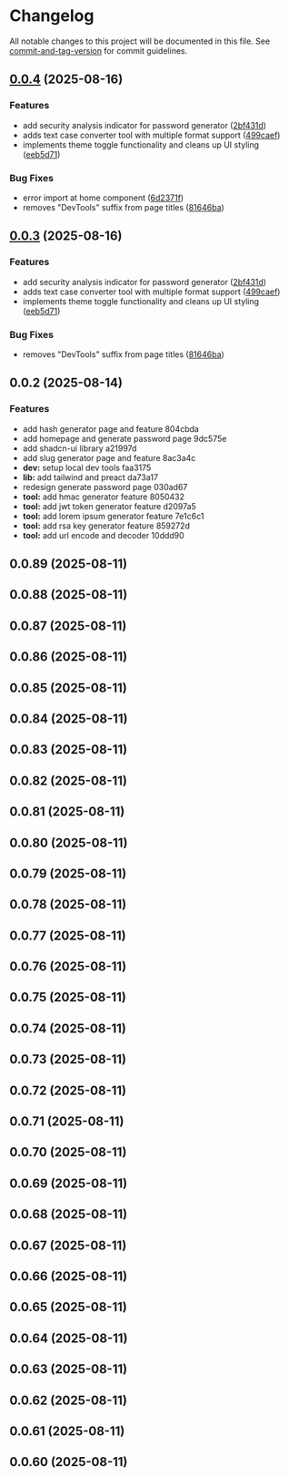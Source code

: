# Changelog

All notable changes to this project will be documented in this file. See [commit-and-tag-version](https://github.com/absolute-version/commit-and-tag-version) for commit guidelines.

## [0.0.4](https://github.com/masmuss/devtools/compare/v0.0.2...v0.0.4) (2025-08-16)


### Features

* add security analysis indicator for password generator ([2bf431d](https://github.com/masmuss/devtools/commit/2bf431d09f42a9f07651e961f26e0f2f81d66b2b))
* adds text case converter tool with multiple format support ([499caef](https://github.com/masmuss/devtools/commit/499caef2d9e9f159745f23d707c6cf279c19930b))
* implements theme toggle functionality and cleans up UI styling ([eeb5d71](https://github.com/masmuss/devtools/commit/eeb5d717ca03b7476c5832d6d943f8f11756de98))


### Bug Fixes

* error import at home component ([6d2371f](https://github.com/masmuss/devtools/commit/6d2371fd6175e740f59c3a003358f071fba60efd))
* removes "DevTools" suffix from page titles ([81646ba](https://github.com/masmuss/devtools/commit/81646bafb7a815eb71648eab340438b413505958))

## [0.0.3](https://github.com/masmuss/devtools/compare/v0.0.2...v0.0.3) (2025-08-16)


### Features

* add security analysis indicator for password generator ([2bf431d](https://github.com/masmuss/devtools/commit/2bf431d09f42a9f07651e961f26e0f2f81d66b2b))
* adds text case converter tool with multiple format support ([499caef](https://github.com/masmuss/devtools/commit/499caef2d9e9f159745f23d707c6cf279c19930b))
* implements theme toggle functionality and cleans up UI styling ([eeb5d71](https://github.com/masmuss/devtools/commit/eeb5d717ca03b7476c5832d6d943f8f11756de98))


### Bug Fixes

* removes "DevTools" suffix from page titles ([81646ba](https://github.com/masmuss/devtools/commit/81646bafb7a815eb71648eab340438b413505958))

## 0.0.2 (2025-08-14)

### Features

- add hash generator page and feature 804cbda
- add homepage and generate password page 9dc575e
- add shadcn-ui library a21997d
- add slug generator page and feature 8ac3a4c
- **dev:** setup local dev tools faa3175
- **lib:** add tailwind and preact da73a17
- redesign generate password page 030ad67
- **tool:** add hmac generator feature 8050432
- **tool:** add jwt token generator feature d2097a5
- **tool:** add lorem ipsum generator feature 7e1c6c1
- **tool:** add rsa key generator feature 859272d
- **tool:** add url encode and decoder 10ddd90

## 0.0.89 (2025-08-11)

## 0.0.88 (2025-08-11)

## 0.0.87 (2025-08-11)

## 0.0.86 (2025-08-11)

## 0.0.85 (2025-08-11)

## 0.0.84 (2025-08-11)

## 0.0.83 (2025-08-11)

## 0.0.82 (2025-08-11)

## 0.0.81 (2025-08-11)

## 0.0.80 (2025-08-11)

## 0.0.79 (2025-08-11)

## 0.0.78 (2025-08-11)

## 0.0.77 (2025-08-11)

## 0.0.76 (2025-08-11)

## 0.0.75 (2025-08-11)

## 0.0.74 (2025-08-11)

## 0.0.73 (2025-08-11)

## 0.0.72 (2025-08-11)

## 0.0.71 (2025-08-11)

## 0.0.70 (2025-08-11)

## 0.0.69 (2025-08-11)

## 0.0.68 (2025-08-11)

## 0.0.67 (2025-08-11)

## 0.0.66 (2025-08-11)

## 0.0.65 (2025-08-11)

## 0.0.64 (2025-08-11)

## 0.0.63 (2025-08-11)

## 0.0.62 (2025-08-11)

## 0.0.61 (2025-08-11)

## 0.0.60 (2025-08-11)
